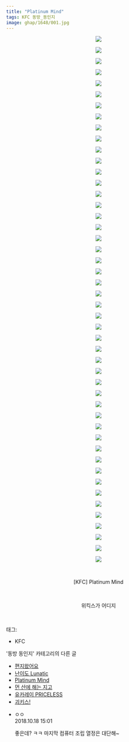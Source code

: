 ```yaml
---
title: "Platinum Mind"
tags: KFC 동방_동인지
image: ghap/1648/001.jpg
---
```

<div class="article">
<p style="text-align: center; clear: none; float: none;"><img src="{{ site.nasurl }}/ghap/1648/001.jpg"/></p>
<p style="text-align: center; clear: none; float: none;"><img src="{{ site.nasurl }}/ghap/1648/002.jpg"/></p>
<p style="text-align: center; clear: none; float: none;"><img src="{{ site.nasurl }}/ghap/1648/003.jpg"/></p>
<p style="text-align: center; clear: none; float: none;"><img src="{{ site.nasurl }}/ghap/1648/004.jpg"/></p>
<p style="text-align: center; clear: none; float: none;"><img src="{{ site.nasurl }}/ghap/1648/005.jpg"/></p>
<p style="text-align: center; clear: none; float: none;"><img src="{{ site.nasurl }}/ghap/1648/006.jpg"/></p>
<p style="text-align: center; clear: none; float: none;"><img src="{{ site.nasurl }}/ghap/1648/007.jpg"/></p>
<p style="text-align: center; clear: none; float: none;"><img src="{{ site.nasurl }}/ghap/1648/008.jpg"/></p>
<p style="text-align: center; clear: none; float: none;"><img src="{{ site.nasurl }}/ghap/1648/009.jpg"/></p>
<p style="text-align: center; clear: none; float: none;"><img src="{{ site.nasurl }}/ghap/1648/010.jpg"/></p>
<p style="text-align: center; clear: none; float: none;"><img src="{{ site.nasurl }}/ghap/1648/011.jpg"/></p>
<p style="text-align: center; clear: none; float: none;"><img src="{{ site.nasurl }}/ghap/1648/012.jpg"/></p>
<p style="text-align: center; clear: none; float: none;"><img src="{{ site.nasurl }}/ghap/1648/013.jpg"/></p>
<p style="text-align: center; clear: none; float: none;"><img src="{{ site.nasurl }}/ghap/1648/014.jpg"/></p>
<p style="text-align: center; clear: none; float: none;"><img src="{{ site.nasurl }}/ghap/1648/015.jpg"/></p>
<p style="text-align: center; clear: none; float: none;"><img src="{{ site.nasurl }}/ghap/1648/016.jpg"/></p>
<p style="text-align: center; clear: none; float: none;"><img src="{{ site.nasurl }}/ghap/1648/017.jpg"/></p>
<p style="text-align: center; clear: none; float: none;"><img src="{{ site.nasurl }}/ghap/1648/018.jpg"/></p>
<p style="text-align: center; clear: none; float: none;"><img src="{{ site.nasurl }}/ghap/1648/019.jpg"/></p>
<p style="text-align: center; clear: none; float: none;"><img src="{{ site.nasurl }}/ghap/1648/020.jpg"/></p>
<p style="text-align: center; clear: none; float: none;"><img src="{{ site.nasurl }}/ghap/1648/021.jpg"/></p>
<p style="text-align: center; clear: none; float: none;"><img src="{{ site.nasurl }}/ghap/1648/022.jpg"/></p>
<p style="text-align: center; clear: none; float: none;"><img src="{{ site.nasurl }}/ghap/1648/023.jpg"/></p>
<p style="text-align: center; clear: none; float: none;"><img src="{{ site.nasurl }}/ghap/1648/024.jpg"/></p>
<p style="text-align: center; clear: none; float: none;"><img src="{{ site.nasurl }}/ghap/1648/025.jpg"/></p>
<p style="text-align: center; clear: none; float: none;"><img src="{{ site.nasurl }}/ghap/1648/026.jpg"/></p>
<p style="text-align: center; clear: none; float: none;"><img src="{{ site.nasurl }}/ghap/1648/027.jpg"/></p>
<p style="text-align: center; clear: none; float: none;"><img src="{{ site.nasurl }}/ghap/1648/028.jpg"/></p>
<p style="text-align: center; clear: none; float: none;"><img src="{{ site.nasurl }}/ghap/1648/029.jpg"/></p>
<p style="text-align: center; clear: none; float: none;"><img src="{{ site.nasurl }}/ghap/1648/030.jpg"/></p>
<p style="text-align: center; clear: none; float: none;"><img src="{{ site.nasurl }}/ghap/1648/031.jpg"/></p>
<p style="text-align: center; clear: none; float: none;"><img src="{{ site.nasurl }}/ghap/1648/032.jpg"/></p>
<p style="text-align: center; clear: none; float: none;"><img src="{{ site.nasurl }}/ghap/1648/033.jpg"/></p>
<p style="text-align: center; clear: none; float: none;"><img src="{{ site.nasurl }}/ghap/1648/034.jpg"/></p>
<p style="text-align: center; clear: none; float: none;"><img src="{{ site.nasurl }}/ghap/1648/035.jpg"/></p>
<p style="text-align: center; clear: none; float: none;"><img src="{{ site.nasurl }}/ghap/1648/036.jpg"/></p>
<p style="text-align: center; clear: none; float: none;"><img src="{{ site.nasurl }}/ghap/1648/037.jpg"/></p>
<p style="text-align: center; clear: none; float: none;"><img src="{{ site.nasurl }}/ghap/1648/038.jpg"/></p>
<p style="text-align: center; clear: none; float: none;"><img src="{{ site.nasurl }}/ghap/1648/039.jpg"/></p>
<p style="text-align: center; clear: none; float: none;"><img src="{{ site.nasurl }}/ghap/1648/040.jpg"/></p>
<p style="text-align: center; clear: none; float: none;"><img src="{{ site.nasurl }}/ghap/1648/041.jpg"/></p>
<p style="text-align: center; clear: none; float: none;"><img src="{{ site.nasurl }}/ghap/1648/042.jpg"/></p>
<p style="text-align: center; clear: none; float: none;"><img src="{{ site.nasurl }}/ghap/1648/043.jpg"/></p>
<p style="text-align: center; clear: none; float: none;"><img src="{{ site.nasurl }}/ghap/1648/044.jpg"/></p>
<p style="text-align: center; clear: none; float: none;"><img src="{{ site.nasurl }}/ghap/1648/045.jpg"/></p>
<p style="text-align: center; clear: none; float: none;"><img src="{{ site.nasurl }}/ghap/1648/046.jpg"/></p>
<p style="text-align: center; clear: none; float: none;"><img src="{{ site.nasurl }}/ghap/1648/047.jpg"/></p>
<p style="text-align: center; clear: none; float: none;"><img src="{{ site.nasurl }}/ghap/1648/048.jpg"/></p>
<p style="text-align: center; clear: none; float: none;"><br/></p>
<p style="text-align: center; clear: none; float: none;">[KFC] Platinum Mind</p>
<p style="text-align: center; clear: none; float: none;"><br/></p>
<p style="text-align: center; clear: none; float: none;">위킥스가 어디지</p>
<p></p>
<p><br/></p>
</div><div class="tagTrail">
<p>태그: </p>
<ul>
<li>KFC</li>
</ul>
</div><div class="another">
<p>'동방 동인지' 카테고리의 다른 글</p>
<ul>
<li><a href="/2016-08-17-ghap_1651">편지왔어요</a></li>
<li><a href="/2016-08-17-ghap_1650">난이도 Lunatic</a></li>
<li><a href="/2016-08-17-ghap_1648">Platinum Mind</a></li>
<li><a href="/2016-08-17-ghap_1647">먼 산에 해는 지고</a></li>
<li><a href="/2016-08-17-ghap_1642">유카레이 PRICELESS</a></li>
<li><a href="/2016-08-17-ghap_1641">괴키스!</a></li>
</ul>
</div><div class="cb_module cb_fluid">
<div class="cb_wrt cb_profile">
<div class="comment">
<ul>
<li class="cb_thumb_off" id="comment15357755">
<div class="cb_comment_area">
<div class="cb_info_area">
<div class="cb_section">
<span class="cb_nick_name">ㅇㅇ</span>
</div>
<div class="cb_section">
<span class="cb_date">2018.10.18 15:01 </span>
</div>
</div>
<div class="cb_dsc_comment">
<p class="cb_dsc">
											좋은데? ㅋㅋ 마지막 컴퓨터 조립 열정은 대단해~
										</p>
</div>
</div></li>
</ul>
</div>
</div><!-- commentList close -->
</div>
